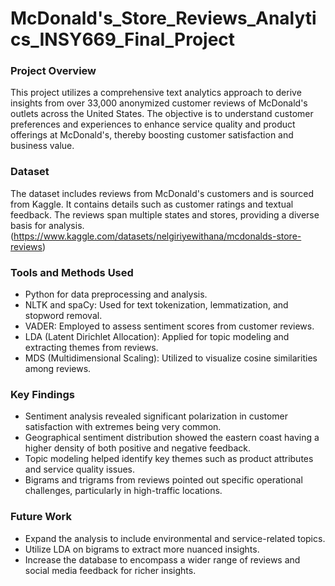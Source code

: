 # McDonald's_Store_Reviews_Analytics_INSY669_Final_Project

### Project Overview
This project utilizes a comprehensive text analytics approach to derive insights from over 33,000 anonymized customer reviews of McDonald's outlets across the United States. The objective is to understand customer preferences and experiences to enhance service quality and product offerings at McDonald's, thereby boosting customer satisfaction and business value.

### Dataset
The dataset includes reviews from McDonald's customers and is sourced from Kaggle. It contains details such as customer ratings and textual feedback. The reviews span multiple states and stores, providing a diverse basis for analysis. (https://www.kaggle.com/datasets/nelgiriyewithana/mcdonalds-store-reviews)

### Tools and Methods Used
- Python for data preprocessing and analysis.
- NLTK and spaCy: Used for text tokenization, lemmatization, and stopword removal.
- VADER: Employed to assess sentiment scores from customer reviews.
- LDA (Latent Dirichlet Allocation): Applied for topic modeling and extracting themes from reviews.
- MDS (Multidimensional Scaling): Utilized to visualize cosine similarities among reviews.

### Key Findings
- Sentiment analysis revealed significant polarization in customer satisfaction with extremes being very common.
- Geographical sentiment distribution showed the eastern coast having a higher density of both positive and negative feedback.
- Topic modeling helped identify key themes such as product attributes and service quality issues.
- Bigrams and trigrams from reviews pointed out specific operational challenges, particularly in high-traffic locations.

### Future Work
- Expand the analysis to include environmental and service-related topics.
- Utilize LDA on bigrams to extract more nuanced insights.
- Increase the database to encompass a wider range of reviews and social media feedback for richer insights.
